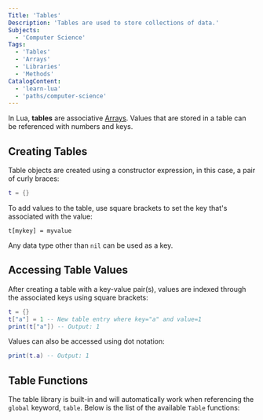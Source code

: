 ```yaml
---
Title: 'Tables'
Description: 'Tables are used to store collections of data.'
Subjects:
  - 'Computer Science'
Tags:
  - 'Tables'
  - 'Arrays'
  - 'Libraries'
  - 'Methods'
CatalogContent:
  - 'learn-lua'
  - 'paths/computer-science'
---
```


In Lua, **tables** are associative [Arrays](https://www.codecademy.com/resources/docs/lua/arrays). Values that are stored in a table can be referenced with numbers and keys.

## Creating Tables

Table objects are created using a constructor expression, in this case, a pair of curly braces:

```lua
t = {}
```

To add values to the table, use square brackets to set the key that's associated with the value:

```pseudo
t[mykey] = myvalue
```

Any data type other than `nil` can be used as a key.

## Accessing Table Values

After creating a table with a key-value pair(s), values are indexed through the associated keys using square brackets:

```lua
t = {}
t["a"] = 1 -- New table entry where key="a" and value=1
print(t["a"]) -- Output: 1
```

Values can also be accessed using dot notation:

```lua
print(t.a) -- Output: 1
```

## Table Functions

The table library is built-in and will automatically work when referencing the `global` keyword, `table`. Below is the list of the available `Table` functions:

